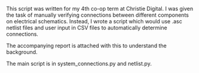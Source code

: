 This script was written for my 4th co-op term at Christie Digital. I was given the task of manually verifying connections between different components on electrical schematics. Instead, I wrote a script which would use .asc netlist files and user input in CSV files to automatically determine connections.

The accompanying report is attached with this to understand the background.

The main script is in system_connections.py and netlist.py.
